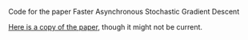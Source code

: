 Code for the paper Faster Asynchronous Stochastic Gradient Descent

[Here is a copy of the paper](first_draft.pdf), though it might not be current.
